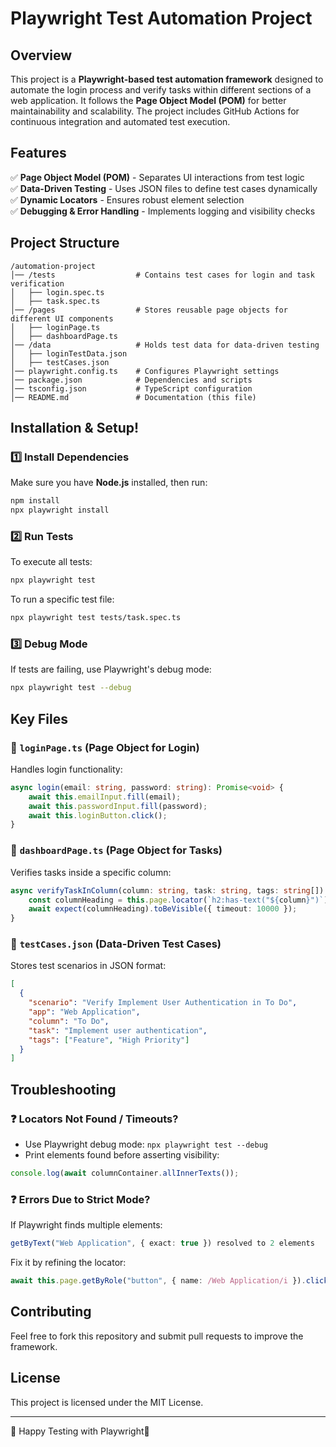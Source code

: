 # Playwright Test Automation Project

## Overview
This project is a **Playwright-based test automation framework** designed to automate the login process and verify tasks within different sections of a web application. It follows the **Page Object Model (POM)** for better maintainability and scalability. The project includes GitHub Actions for continuous integration and automated test execution.

## Features
✅ **Page Object Model (POM)** - Separates UI interactions from test logic  
✅ **Data-Driven Testing** - Uses JSON files to define test cases dynamically  
✅ **Dynamic Locators** - Ensures robust element selection  
✅ **Debugging & Error Handling** - Implements logging and visibility checks  

## Project Structure
```
/automation-project
│── /tests                  # Contains test cases for login and task verification
│   ├── login.spec.ts
│   ├── task.spec.ts
│── /pages                  # Stores reusable page objects for different UI components
│   ├── loginPage.ts
│   ├── dashboardPage.ts
│── /data                   # Holds test data for data-driven testing
│   ├── loginTestData.json
│   ├── testCases.json
│── playwright.config.ts    # Configures Playwright settings
│── package.json            # Dependencies and scripts
│── tsconfig.json           # TypeScript configuration
│── README.md               # Documentation (this file)
```

## Installation & Setup!

### 1️⃣ Install Dependencies
Make sure you have **Node.js** installed, then run:
```sh
npm install
npx playwright install
```

### 2️⃣ Run Tests
To execute all tests:
```sh
npx playwright test
```
To run a specific test file:
```sh
npx playwright test tests/task.spec.ts
```

### 3️⃣ Debug Mode
If tests are failing, use Playwright's debug mode:
```sh
npx playwright test --debug
```

## Key Files

### 🔹 `loginPage.ts` (Page Object for Login)
Handles login functionality:
```ts
async login(email: string, password: string): Promise<void> {
    await this.emailInput.fill(email);
    await this.passwordInput.fill(password);
    await this.loginButton.click();
}
```

### 🔹 `dashboardPage.ts` (Page Object for Tasks)
Verifies tasks inside a specific column:
```ts
async verifyTaskInColumn(column: string, task: string, tags: string[]): Promise<void> {
    const columnHeading = this.page.locator(`h2:has-text("${column}")`);
    await expect(columnHeading).toBeVisible({ timeout: 10000 });
}
```

### 🔹 `testCases.json` (Data-Driven Test Cases)
Stores test scenarios in JSON format:
```json
[
  {
    "scenario": "Verify Implement User Authentication in To Do",
    "app": "Web Application",
    "column": "To Do",
    "task": "Implement user authentication",
    "tags": ["Feature", "High Priority"]
  }
]
```

## Troubleshooting

### ❓ Locators Not Found / Timeouts?
- Use Playwright debug mode: `npx playwright test --debug`
- Print elements found before asserting visibility:
```ts
console.log(await columnContainer.allInnerTexts());
```

### ❓ Errors Due to Strict Mode?
If Playwright finds multiple elements:
```ts
getByText("Web Application", { exact: true }) resolved to 2 elements
```
Fix it by refining the locator:
```ts
await this.page.getByRole("button", { name: /Web Application/i }).click();
```

## Contributing
Feel free to fork this repository and submit pull requests to improve the framework.

## License
This project is licensed under the MIT License.

---

🚀 Happy Testing with Playwright🚀
